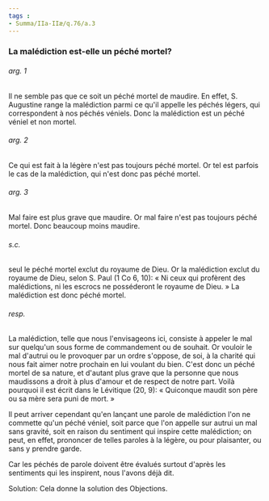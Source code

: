 ```yaml
---
tags : 
- Summa/IIa-IIæ/q.76/a.3
---
```


### La malédiction est-elle un péché mortel?

###### arg. 1
Il ne semble pas que ce soit un péché mortel de maudire. En effet, S. Augustine range la malédiction parmi ce qu'il appelle les péchés légers, qui correspondent à nos péchés véniels. Donc la malédiction est un péché véniel et non mortel. 

###### arg. 2
Ce qui est fait à la légère n'est pas toujours péché mortel. Or tel est parfois le cas de la malédiction, qui n'est donc pas péché mortel. 

###### arg. 3
Mal faire est plus grave que maudire. Or mal faire n'est pas toujours péché mortel. Donc beaucoup moins maudire. 

###### s.c.
seul le péché mortel exclut du royaume de Dieu. Or la malédiction exclut du royaume de Dieu, selon S. Paul (1 Co 6, 10): « Ni ceux qui profèrent des malédictions, ni les escrocs ne posséderont le royaume de Dieu. » La malédiction est donc péché mortel. 

###### resp.
La malédiction, telle que nous l'envisageons ici, consiste à appeler le mal sur quelqu'un sous forme de commandement ou de souhait. Or vouloir le mal d'autrui ou le provoquer par un ordre s'oppose, de soi, à la charité qui nous fait aimer notre prochain en lui voulant du bien. C'est donc un péché mortel de sa nature, et d'autant plus grave que la personne que nous maudissons a droit à plus d'amour et de respect de notre part. Voilà pourquoi il est écrit dans le Lévitique (20, 9): « Quiconque maudit son père ou sa mère sera puni de mort. » 

Il peut arriver cependant qu'en lançant une parole de malédiction l'on ne commette qu'un péché véniel, soit parce que l'on appelle sur autrui un mal sans gravité, soit en raison du sentiment qui inspire cette malédiction; on peut, en effet, prononcer de telles paroles à la légère, ou pour plaisanter, ou sans y prendre garde. 

Car les péchés de parole doivent être évalués surtout d'après les sentiments qui les inspirent, nous l'avons déjà dit. 

Solution: Cela donne la solution des Objections. 

